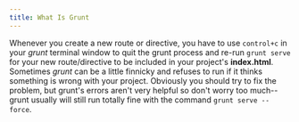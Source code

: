 ```yaml
---
title: What Is Grunt
---
```

Whenever you create a new route or directive, you have to use `control+c` in your _grunt_ terminal window to quit the grunt process and re-run `grunt serve` for your new route/directive to be included in your project's **index.html**. Sometimes _grunt_ can be a little finnicky and refuses to run if it thinks something is wrong with your project. Obviously you should try to fix the problem, but grunt's errors aren't very helpful so don't worry too much--grunt usually will still run totally fine with the command `grunt serve --force`.